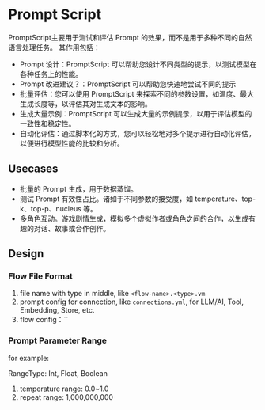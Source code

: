# Prompt Script

PromptScript主要用于测试和评估 Prompt 的效果，而不是用于多种不同的自然语言处理任务。 其作用包括：

- Prompt 设计：PromptScript 可以帮助您设计不同类型的提示，以测试模型在各种任务上的性能。
- Prompt 改进建议？：PromptScript 可以帮助您快速地尝试不同的提示
- 批量评估：您可以使用 PromptScript 来探索不同的参数设置，如温度、最大生成长度等，以评估其对生成文本的影响。
- 生成大量示例：PromptScript 可以生成大量的示例提示，以用于评估模型的一致性和稳定性。
- 自动化评估：通过脚本化的方式，您可以轻松地对多个提示进行自动化评估，以便进行模型性能的比较和分析。

## Usecases

- 批量的 Prompt 生成，用于数据蒸馏。
- 测试 Prompt 有效性占比。诸如于不同参数的接受度，如 temperature、top-k、top-p、nucleus 等。
- 多角色互动。游戏剧情生成，模拟多个虚拟作者或角色之间的合作，以生成有趣的对话、故事或合作创作。

## Design

### Flow File Format

1. file name with type in middle, like `<flow-name>.<type>.vm`
2. prompt config for connection, like `connections.yml`, for LLM/AI, Tool, Embedding, Store, etc.
3. flow config：``

### Prompt Parameter Range

for example:

RangeType: Int, Float, Boolean

1. temperature range: 0.0~1.0
2. repeat range: 1,000,000,000

